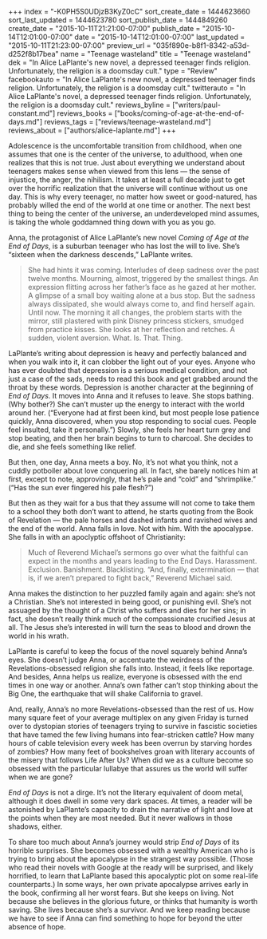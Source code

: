 +++
index = "-K0PH5S0UDjzB3KyZ0cC"
sort_create_date = 1444623660
sort_last_updated = 1444623780
sort_publish_date = 1444849260
create_date = "2015-10-11T21:21:00-07:00"
publish_date = "2015-10-14T12:01:00-07:00"
date = "2015-10-14T12:01:00-07:00"
last_updated = "2015-10-11T21:23:00-07:00"
preview_url = "035f890e-b8f1-8342-a53d-d252f8b17bea"
name = "Teenage wasteland"
title = "Teenage wasteland"
dek = "In Alice LaPlante's new novel, a depressed teenager finds religion. Unfortunately, the religion is a doomsday cult."
type = "Review"
facebookauto = "In Alice LaPlante's new novel, a depressed teenager finds religion. Unfortunately, the religion is a doomsday cult."
twitterauto = "In Alice LaPlante's novel, a depressed teenager finds religion. Unfortunately, the religion is a doomsday cult."
reviews_byline = ["writers/paul-constant.md"]
reviews_books = ["books/coming-of-age-at-the-end-of-days.md"]
reviews_tags = ["reviews/teenage-wasteland.md"]
reviews_about = ["authors/alice-laplante.md"]
+++

Adolescence is the uncomfortable transition from childhood, when one assumes that one is the center of the universe, to adulthood, when one realizes that this is not true. Just about everything we understand about teenagers makes sense when viewed from this lens — the sense of injustice, the anger, the nihilism. It takes at least a full decade just to get over the horrific realization that the universe will continue without us one day. This is why every teenager, no matter how sweet or good-natured, has probably willed the end of the world at one time or another. The next best thing to being the center of the universe, an underdeveloped mind assumes, is taking the whole goddamned thing down with you as you go.

Anna, the protagonist of Alice LaPlante’s new novel *Coming of Age at the End of Days*, is a suburban teenager who has lost the will to live. She’s “sixteen when the darkness descends,” LaPlante writes.

<blockquote>She had hints it was coming. Interludes of deep sadness over the past twelve months. Mourning, almost, triggered by the smallest things. An expression flitting across her father’s face as he gazed at her mother. A glimpse of a small boy waiting alone at a bus stop. But the sadness always dissipated, she would always come to, and find herself again. Until now.
The morning it all changes, the problem starts with the mirror, still plastered with pink Disney princess stickers, smudged from practice kisses. She looks at her reflection and retches. A sudden, violent aversion. What. Is. That. Thing.</blockquote>

LaPlante’s writing about depression is heavy and perfectly balanced and when you walk into it, it can clobber the light out of your eyes. Anyone who has ever doubted that depression is a serious medical condition, and not just a case of the sads, needs to read this book and get grabbed around the throat by these words. Depression is another character at the beginning of *End of Days*. It moves into Anna and it refuses to leave. She stops bathing. (Why bother?) She can’t muster up the energy to interact with the world around her. (“Everyone had at first been kind, but most people lose patience quickly, Anna discovered, when you stop responding to social cues. People feel insulted, take it personally.”) Slowly, she feels her heart turn grey and stop beating, and then her brain begins to turn to charcoal. She decides to die, and she feels something like relief.

But then, one day, Anna meets a boy. No, it’s not what you think, not a cuddly potboiler about love conquering all. In fact, she barely notices him at first, except to note, approvingly, that he’s pale and “cold” and “shrimplike.” (“Has the sun ever fingered his pale flesh?”)

But then as they wait for a bus that they assume will not come to take them to a school they both don’t want to attend, he starts quoting from the Book of Revelation — the pale horses and dashed infants and ravished wives and the end of the world. Anna falls in love. Not with him. With the apocalypse. She falls in with an apoclyptic offshoot of Christianity:

<blockquote>Much of Reverend Michael’s sermons go over what the faithful can expect in the months and years leading to the End Days. Harassment. Exclusion. Banishment. Blacklisting. “And, finally, extermination — that is, if we aren’t prepared to fight back,” Reverend Michael said.</blockquote>

Anna makes the distinction to her puzzled family again and again: she’s not a Christian. She’s not interested in being good, or punishing evil. She’s not assuaged by the thought of a Christ who suffers and dies for her sins; in fact, she doesn’t really think much of the compassionate crucified Jesus at all. The Jesus she’s interested in will turn the seas to blood and drown the world in his wrath.

LaPlante is careful to keep the focus of the novel squarely behind Anna’s eyes. She doesn’t judge Anna, or accentuate the weirdness of the Revelations-obsessed religion she falls into. Instead, it feels like reportage. And besides, Anna helps us realize, everyone is obsessed with the end times in one way or another. Anna’s own father can’t stop thinking about the Big One, the earthquake that will shake California to gravel. 

And, really, Anna’s no more Revelations-obsessed than the rest of us. How many square feet of your average multiplex on any given Friday is turned over to dystopian stories of teenagers trying to survive in fascistic societies that have tamed the few living humans into fear-stricken cattle? How many hours of cable television every week has been overrun by starving hordes of zombies? How many feet of bookshelves groan with literary accounts of the misery that follows  Life After Us? When did we as a culture become so obsessed with the particular lullabye that assures us the world will suffer when we are gone?

*End of Days* is not a dirge. It’s not the literary equivalent of doom metal, although it does dwell in some very dark spaces. At times, a reader will be astonished by LaPlante’s capacity to drain the narrative of light and love at the points when they are most needed. But it never wallows in those shadows, either.

To share too much about Anna’s journey would strip *End of Days* of its horrible surprises. She becomes obsessed with a wealthy American who is trying to bring about the apocalypse in the strangest way possible. (Those who read their novels with Google at the ready will be surprised, and likely horrified, to learn that LaPlante based this apocalyptic plot on some real-life counterparts.) In some ways, her own private apocalypse arrives early in the book, confirming all her worst fears. But she keeps on living. Not because she believes in the glorious future, or thinks that humanity is worth saving. She lives because she’s a survivor. And we keep reading because we have to see if Anna can find something to hope for beyond the utter absence of hope. 